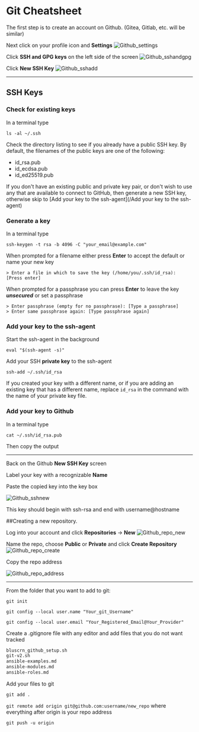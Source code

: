 # Git Cheatsheet

The first step is to create an account on Github. (Gitea, Gitlab, etc. will be similar)

Next click on your profile icon and **Settings**
![Github_settings](resources/github_settings.png)

Click **SSH and GPG keys** on the left side of the screen
![Github_sshandgpg](resources/github_sshandgpg.png)

Click **New SSH Key**
![Github_sshadd](resources/github_sshadd.png)

*****
## SSH Keys

### Check for existing keys

In a terminal type

`ls -al ~/.ssh`

Check the directory listing to see if you already have a public SSH key. By default, the filenames of the public keys are one of the following:

- id_rsa.pub
- id_ecdsa.pub
- id_ed25519.pub

If you don't have an existing public and private key pair, or don't wish to use any that are available to connect to GitHub, then generate a new SSH key, otherwise skip to [Add your key to the ssh-agent](/Add your key to the ssh-agent)

### Generate a key

In a terminal type

`ssh-keygen -t rsa -b 4096 -C "your_email@example.com"`

When prompted for a filename either press **Enter** to accept the default or name your new key

`> Enter a file in which to save the key (/home/you/.ssh/id_rsa): [Press enter]`

When prompted for a passphrase you can press **Enter** to leave the key __*unsecured*__ or set a passphrase

```
> Enter passphrase (empty for no passphrase): [Type a passphrase]
> Enter same passphrase again: [Type passphrase again]
```

### Add your key to the ssh-agent

Start the ssh-agent in the background

`eval "$(ssh-agent -s)"`

Add your SSH **private key** to the ssh-agent

`ssh-add ~/.ssh/id_rsa`

If you created your key with a different name, or if you are adding an existing key that has a different name, replace `id_rsa` in the command with the name of your private key file.

### Add your key to Github

In a terminal type

`cat ~/.ssh/id_rsa.pub`

Then copy the output

*****

Back on the Github **New SSH Key** screen

Label your key with a recognizable **Name**

Paste the copied key into the key box

![Github_sshnew](resources/github_sshnew.png)

This key should begin with ssh-rsa and end with username@hostname

##Creating a new repository.

Log into your account and click **Repositories** -> **New**
![Github_repo_new](resources/github_repo_new.png)


Name the repo, choose **Public** or **Private** and click **Create Repository**
![Github_repo_create](resources/github_repo_create.png)


Copy the repo address

![Github_repo_address](resources/github_repo_address.png)

*****

From the folder that you want to add to git:

`git init`

`git config --local user.name "Your_git_Username"`

`git config --local user.email "Your_Registered_Email@Your_Provider"`

Create a .gitignore file with any editor and add files that you do not want tracked

```txt
bluscrn_github_setup.sh
git-v2.sh
ansible-examples.md
ansible-modules.md
ansible-roles.md
```

Add your files to git

`git add .`

`git remote add origin git@github.com:username/new_repo` where everything after origin is your repo address

`git push -u origin`